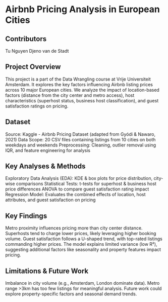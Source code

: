 # Airbnb Pricing Analysis in European Cities
## Contributors
Tu Nguyen
Djeno van de Stadt
## Project Overview
This project is a part of the Data Wrangling course at Vrije Universiteit Amsterdam. It explores the key factors influencing Airbnb listing prices across 10 major European cities. We analyze the impact of location-based factors (distance from the city center and metro access), host characteristics (superhost status, business host classification), and guest satisfaction ratings on pricing.
## Dataset
Source: Kaggle - Airbnb Pricing Dataset (adapted from Gyódi & Nawaro, 2021)
Data Scope: 20 CSV files containing listings from 10 cities on both weekdays and weekends
Preprocessing: Cleaning, outlier removal using IQR, and feature engineering for analysis
## Key Analyses & Methods
Exploratory Data Analysis (EDA): KDE & box plots for price distribution, city-wise comparisons
Statistical Tests:
t-tests for superhost & business host price differences
ANOVA to compare guest satisfaction rating impact
Regression Model: Evaluates the combined effects of location, host attributes, and guest satisfaction on pricing
## Key Findings
Metro proximity influences pricing more than city center distance.
Superhosts tend to charge lower prices, likely leveraging higher booking volume.
Guest satisfaction follows a U-shaped trend, with top-rated listings commanding higher prices.
The model explains limited variance (low R²), suggesting additional factors like seasonality and property features impact pricing.
## Limitations & Future Work
Imbalance in city volume (e.g., Amsterdam, London dominate data).
Metro range >3km has too few listings for meaningful analysis.
Future work could explore property-specific factors and seasonal demand trends.
